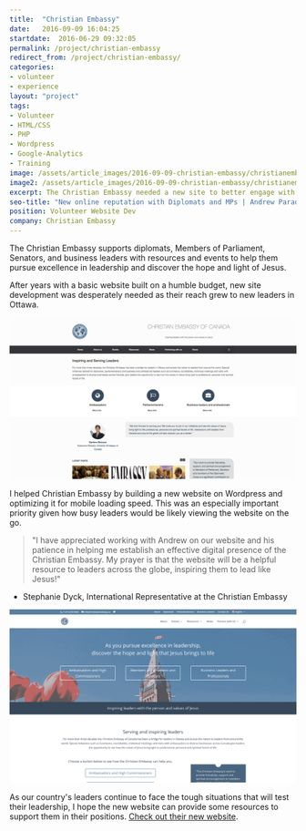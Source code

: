 ```yaml
---
title:  "Christian Embassy"
date:   2016-09-09 16:04:25
startdate:  2016-06-29 09:32:05
permalink: /project/christian-embassy
redirect_from: /project/christian-embassy/
categories:
- volunteer
- experience
layout: "project"
tags:
- Volunteer
- HTML/CSS
- PHP
- Wordpress
- Google-Analytics
- Training
image: /assets/article_images/2016-09-09-christian-embassy/christianembassy-new.png
image2: /assets/article_images/2016-09-09-christian-embassy/christianembassy-new-1000c.png
excerpt: The Christian Embassy needed a new site to better engage with Diplomats and Members of Parliament
seo-title: "New online reputation with Diplomats and MPs | Andrew Paradi"
position: Volunteer Website Dev
company: Christian Embassy
---
```


The Christian Embassy supports diplomats, Members of Parliament, Senators, and business leaders with resources and events to help them pursue excellence in leadership and discover the hope and light of Jesus.

After years with a basic website built on a humble budget, new site development was desperately needed as their reach grew to new leaders in Ottawa.

![Old website that didn't play too well with smartphones](/assets/article_images/2016-09-09-christian-embassy/christianembassy-old.png)

I helped Christian Embassy by building a new website on Wordpress and optimizing it for mobile loading speed. This was an especially important priority given how busy leaders would be likely viewing the website on the go.

> "I have appreciated working with Andrew on our website and his patience in helping me establish an effective digital presence of the Christian Embassy. My prayer is that the website will be a helpful resource to leaders across the globe, inspiring them to lead like Jesus!"
- Stephanie Dyck, International Representative at the Christian Embassy

![New website, completely mobile friendly!](/assets/article_images/2016-09-09-christian-embassy/christianembassy-new.png)

As our country's leaders continue to face the tough situations that will test their leadership, I hope the new website can provide some resources to support them in their positions. [Check out their new website](http://christianembassy.ca).
